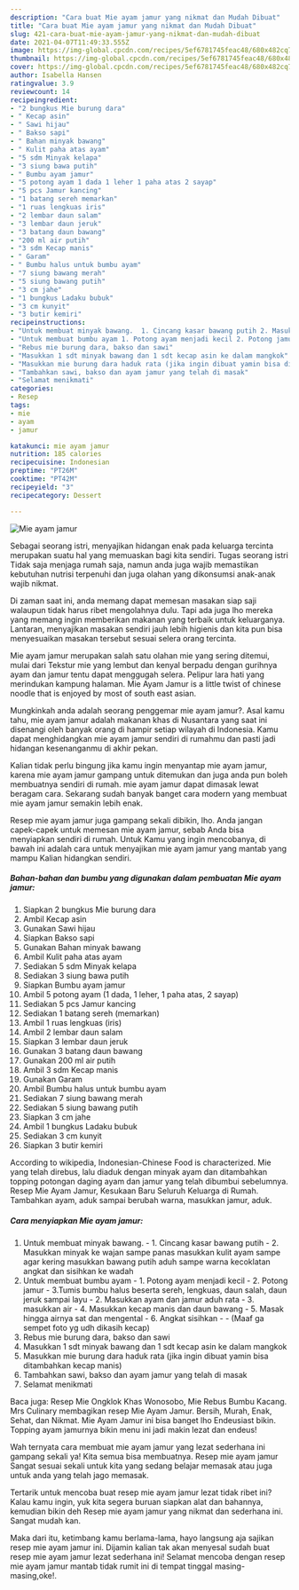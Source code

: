 ```yaml
---
description: "Cara buat Mie ayam jamur yang nikmat dan Mudah Dibuat"
title: "Cara buat Mie ayam jamur yang nikmat dan Mudah Dibuat"
slug: 421-cara-buat-mie-ayam-jamur-yang-nikmat-dan-mudah-dibuat
date: 2021-04-07T11:49:33.555Z
image: https://img-global.cpcdn.com/recipes/5ef6781745feac48/680x482cq70/mie-ayam-jamur-foto-resep-utama.jpg
thumbnail: https://img-global.cpcdn.com/recipes/5ef6781745feac48/680x482cq70/mie-ayam-jamur-foto-resep-utama.jpg
cover: https://img-global.cpcdn.com/recipes/5ef6781745feac48/680x482cq70/mie-ayam-jamur-foto-resep-utama.jpg
author: Isabella Hansen
ratingvalue: 3.9
reviewcount: 14
recipeingredient:
- "2 bungkus Mie burung dara"
- " Kecap asin"
- " Sawi hijau"
- " Bakso sapi"
- " Bahan minyak bawang"
- " Kulit paha atas ayam"
- "5 sdm Minyak kelapa"
- "3 siung bawa putih"
- " Bumbu ayam jamur"
- "5 potong ayam 1 dada 1 leher 1 paha atas 2 sayap"
- "5 pcs Jamur kancing"
- "1 batang sereh memarkan"
- "1 ruas lengkuas iris"
- "2 lembar daun salam"
- "3 lembar daun jeruk"
- "3 batang daun bawang"
- "200 ml air putih"
- "3 sdm Kecap manis"
- " Garam"
- " Bumbu halus untuk bumbu ayam"
- "7 siung bawang merah"
- "5 siung bawang putih"
- "3 cm jahe"
- "1 bungkus Ladaku bubuk"
- "3 cm kunyit"
- "3 butir kemiri"
recipeinstructions:
- "Untuk membuat minyak bawang.  1. Cincang kasar bawang putih 2. Masukkan minyak ke wajan sampe panas masukkan kulit ayam sampe agar kering masukkan bawang putih aduh sampe warna kecoklatan angkat dan sisihkan ke wadah"
- "Untuk membuat bumbu ayam 1. Potong ayam menjadi kecil 2. Potong jamur 3.Tumis bumbu halus beserta sereh, lengkuas, daun salah, daun jeruk sampai layu 2. Masukkan ayam dan jamur aduh rata 3. masukkan air 4. Masukkan kecap manis dan daun bawang 5. Masak hingga airnya sat dan mengental 6. Angkat sisihkan  (Maaf ga sempet foto yg udh dikasih kecap)"
- "Rebus mie burung dara, bakso dan sawi"
- "Masukkan 1 sdt minyak bawang dan 1 sdt kecap asin ke dalam mangkok"
- "Masukkan mie burung dara haduk rata (jika ingin dibuat yamin bisa ditambahkan kecap manis)"
- "Tambahkan sawi, bakso dan ayam jamur yang telah di masak"
- "Selamat menikmati"
categories:
- Resep
tags:
- mie
- ayam
- jamur

katakunci: mie ayam jamur 
nutrition: 185 calories
recipecuisine: Indonesian
preptime: "PT26M"
cooktime: "PT42M"
recipeyield: "3"
recipecategory: Dessert

---
```



![Mie ayam jamur](https://img-global.cpcdn.com/recipes/5ef6781745feac48/680x482cq70/mie-ayam-jamur-foto-resep-utama.jpg)

Sebagai seorang istri, menyajikan hidangan enak pada keluarga tercinta merupakan suatu hal yang memuaskan bagi kita sendiri. Tugas seorang istri Tidak saja menjaga rumah saja, namun anda juga wajib memastikan kebutuhan nutrisi terpenuhi dan juga olahan yang dikonsumsi anak-anak wajib nikmat.

Di zaman  saat ini, anda memang dapat memesan masakan siap saji walaupun tidak harus ribet mengolahnya dulu. Tapi ada juga lho mereka yang memang ingin memberikan makanan yang terbaik untuk keluarganya. Lantaran, menyajikan masakan sendiri jauh lebih higienis dan kita pun bisa menyesuaikan masakan tersebut sesuai selera orang tercinta. 

Mie ayam jamur merupakan salah satu olahan mie yang sering ditemui, mulai dari Tekstur mie yang lembut dan kenyal berpadu dengan gurihnya ayam dan jamur tentu dapat menggugah selera. Pelipur lara hati yang merindukan kampung halaman. Mie Ayam Jamur is a little twist of chinese noodle that is enjoyed by most of south east asian.

Mungkinkah anda adalah seorang penggemar mie ayam jamur?. Asal kamu tahu, mie ayam jamur adalah makanan khas di Nusantara yang saat ini disenangi oleh banyak orang di hampir setiap wilayah di Indonesia. Kamu dapat menghidangkan mie ayam jamur sendiri di rumahmu dan pasti jadi hidangan kesenanganmu di akhir pekan.

Kalian tidak perlu bingung jika kamu ingin menyantap mie ayam jamur, karena mie ayam jamur gampang untuk ditemukan dan juga anda pun boleh membuatnya sendiri di rumah. mie ayam jamur dapat dimasak lewat beragam cara. Sekarang sudah banyak banget cara modern yang membuat mie ayam jamur semakin lebih enak.

Resep mie ayam jamur juga gampang sekali dibikin, lho. Anda jangan capek-capek untuk memesan mie ayam jamur, sebab Anda bisa menyiapkan sendiri di rumah. Untuk Kamu yang ingin mencobanya, di bawah ini adalah cara untuk menyajikan mie ayam jamur yang mantab yang mampu Kalian hidangkan sendiri.

<!--inarticleads1-->

##### Bahan-bahan dan bumbu yang digunakan dalam pembuatan Mie ayam jamur:

1. Siapkan 2 bungkus Mie burung dara
1. Ambil  Kecap asin
1. Gunakan  Sawi hijau
1. Siapkan  Bakso sapi
1. Gunakan  Bahan minyak bawang
1. Ambil  Kulit paha atas ayam
1. Sediakan 5 sdm Minyak kelapa
1. Sediakan 3 siung bawa putih
1. Siapkan  Bumbu ayam jamur
1. Ambil 5 potong ayam (1 dada, 1 leher, 1 paha atas, 2 sayap)
1. Sediakan 5 pcs Jamur kancing
1. Sediakan 1 batang sereh (memarkan)
1. Ambil 1 ruas lengkuas (iris)
1. Ambil 2 lembar daun salam
1. Siapkan 3 lembar daun jeruk
1. Gunakan 3 batang daun bawang
1. Gunakan 200 ml air putih
1. Ambil 3 sdm Kecap manis
1. Gunakan  Garam
1. Ambil  Bumbu halus untuk bumbu ayam
1. Sediakan 7 siung bawang merah
1. Sediakan 5 siung bawang putih
1. Siapkan 3 cm jahe
1. Ambil 1 bungkus Ladaku bubuk
1. Sediakan 3 cm kunyit
1. Siapkan 3 butir kemiri


According to wikipedia, Indonesian-Chinese Food is characterized. Mie yang telah direbus, lalu diaduk dengan minyak ayam dan ditambahkan topping potongan daging ayam dan jamur yang telah dibumbui sebelumnya. Resep Mie Ayam Jamur, Kesukaan Baru Seluruh Keluarga di Rumah. Tambahkan ayam, aduk sampai berubah warna, masukkan jamur, aduk. 

<!--inarticleads2-->

##### Cara menyiapkan Mie ayam jamur:

1. Untuk membuat minyak bawang.  - 1. Cincang kasar bawang putih - 2. Masukkan minyak ke wajan sampe panas masukkan kulit ayam sampe agar kering masukkan bawang putih aduh sampe warna kecoklatan angkat dan sisihkan ke wadah
1. Untuk membuat bumbu ayam - 1. Potong ayam menjadi kecil - 2. Potong jamur - 3.Tumis bumbu halus beserta sereh, lengkuas, daun salah, daun jeruk sampai layu - 2. Masukkan ayam dan jamur aduh rata - 3. masukkan air - 4. Masukkan kecap manis dan daun bawang - 5. Masak hingga airnya sat dan mengental - 6. Angkat sisihkan -  - (Maaf ga sempet foto yg udh dikasih kecap)
1. Rebus mie burung dara, bakso dan sawi
1. Masukkan 1 sdt minyak bawang dan 1 sdt kecap asin ke dalam mangkok
1. Masukkan mie burung dara haduk rata (jika ingin dibuat yamin bisa ditambahkan kecap manis)
1. Tambahkan sawi, bakso dan ayam jamur yang telah di masak
1. Selamat menikmati


Baca juga: Resep Mie Ongklok Khas Wonosobo, Mie Rebus Bumbu Kacang. Mrs Culinary membagikan resep Mie Ayam Jamur. Bersih, Murah, Enak, Sehat, dan Nikmat. Mie Ayam Jamur ini bisa banget lho Endeusiast bikin. Topping ayam jamurnya bikin menu ini jadi makin lezat dan endeus! 

Wah ternyata cara membuat mie ayam jamur yang lezat sederhana ini gampang sekali ya! Kita semua bisa membuatnya. Resep mie ayam jamur Sangat sesuai sekali untuk kita yang sedang belajar memasak atau juga untuk anda yang telah jago memasak.

Tertarik untuk mencoba buat resep mie ayam jamur lezat tidak ribet ini? Kalau kamu ingin, yuk kita segera buruan siapkan alat dan bahannya, kemudian bikin deh Resep mie ayam jamur yang nikmat dan sederhana ini. Sangat mudah kan. 

Maka dari itu, ketimbang kamu berlama-lama, hayo langsung aja sajikan resep mie ayam jamur ini. Dijamin kalian tak akan menyesal sudah buat resep mie ayam jamur lezat sederhana ini! Selamat mencoba dengan resep mie ayam jamur mantab tidak rumit ini di tempat tinggal masing-masing,oke!.

